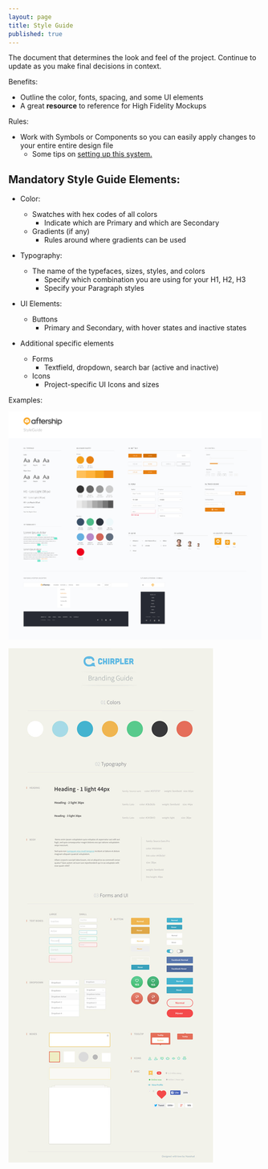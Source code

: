 ```yaml
---
layout: page
title: Style Guide
published: true
---
```


The document that determines the look and feel of the project. Continue to update as you make final decisions in context.

Benefits:
  * Outline the color, fonts, spacing, and some UI elements
  * A great **resource** to reference for High Fidelity Mockups


Rules:
  * Work with Symbols or Components so you can easily apply changes to your entire entire design file
    * Some tips on [setting up this system.](https://medium.com/ux-power-tools/5-things-to-do-before-you-start-your-next-design-file-in-sketch-or-preparing-your-design-mise-en-ff7ea9fe3722)


## Mandatory Style Guide Elements:

* Color:
  * Swatches with hex codes of all colors
    * Indicate which are Primary and which are Secondary
  * Gradients (if any)
    * Rules around where gradients can be used

* Typography:
  * The name of the typefaces, sizes, styles, and colors
    * Specify which combination you are using for your H1, H2, H3
    * Specify your Paragraph styles

* UI Elements:
  * Buttons
    * Primary and Secondary, with hover states and inactive states

* Additional specific elements
  * Forms
    * Textfield, dropdown, search bar (active and inactive)
  * Icons
    * Project-specific UI Icons and sizes



Examples:

![](img/styleguide_aftership.jpg)

![](img/styleguide_chirpler.jpg)
